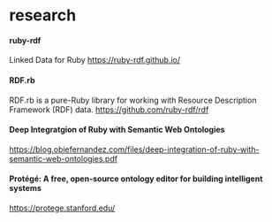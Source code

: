 # research

#### ruby-rdf

Linked Data for Ruby
https://ruby-rdf.github.io/

#### RDF.rb

RDF.rb is a pure-Ruby library for working with Resource Description Framework (RDF) data.
https://github.com/ruby-rdf/rdf

#### Deep Integratgion of Ruby with Semantic Web Ontologies

https://blog.obiefernandez.com/files/deep-integration-of-ruby-with-semantic-web-ontologies.pdf

#### Protégé: A free, open-source ontology editor for building intelligent systems

https://protege.stanford.edu/
